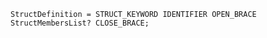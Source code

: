 <!-- This file is generated automatically by infrastructure scripts. Please don't edit by hand. -->

```{ .ebnf .slang-ebnf #StructDefinition }
StructDefinition = STRUCT_KEYWORD IDENTIFIER OPEN_BRACE StructMembersList? CLOSE_BRACE;
```
